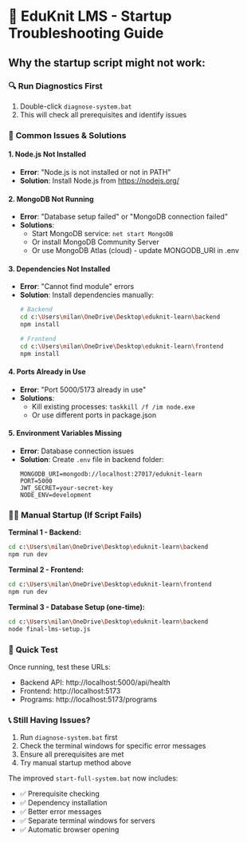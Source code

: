 # 🚀 EduKnit LMS - Startup Troubleshooting Guide

## Why the startup script might not work:

### 🔍 **Run Diagnostics First**
1. Double-click `diagnose-system.bat`
2. This will check all prerequisites and identify issues

### 🔧 **Common Issues & Solutions**

#### 1. **Node.js Not Installed**
- **Error**: "Node.js is not installed or not in PATH"
- **Solution**: Install Node.js from https://nodejs.org/

#### 2. **MongoDB Not Running**
- **Error**: "Database setup failed" or "MongoDB connection failed"
- **Solutions**:
  - Start MongoDB service: `net start MongoDB`
  - Or install MongoDB Community Server
  - Or use MongoDB Atlas (cloud) - update MONGODB_URI in .env

#### 3. **Dependencies Not Installed**
- **Error**: "Cannot find module" errors
- **Solution**: Install dependencies manually:
  ```bash
  # Backend
  cd c:\Users\milan\OneDrive\Desktop\eduknit-learn\backend
  npm install
  
  # Frontend  
  cd c:\Users\milan\OneDrive\Desktop\eduknit-learn\frontend
  npm install
  ```

#### 4. **Ports Already in Use**
- **Error**: "Port 5000/5173 already in use"
- **Solutions**:
  - Kill existing processes: `taskkill /f /im node.exe`
  - Or use different ports in package.json

#### 5. **Environment Variables Missing**
- **Error**: Database connection issues
- **Solution**: Create `.env` file in backend folder:
  ```
  MONGODB_URI=mongodb://localhost:27017/eduknit-learn
  PORT=5000
  JWT_SECRET=your-secret-key
  NODE_ENV=development
  ```

### 🏃‍♂️ **Manual Startup (If Script Fails)**

**Terminal 1 - Backend:**
```bash
cd c:\Users\milan\OneDrive\Desktop\eduknit-learn\backend
npm run dev
```

**Terminal 2 - Frontend:**
```bash
cd c:\Users\milan\OneDrive\Desktop\eduknit-learn\frontend  
npm run dev
```

**Terminal 3 - Database Setup (one-time):**
```bash
cd c:\Users\milan\OneDrive\Desktop\eduknit-learn\backend
node final-lms-setup.js
```

### 🎯 **Quick Test**
Once running, test these URLs:
- Backend API: http://localhost:5000/api/health
- Frontend: http://localhost:5173
- Programs: http://localhost:5173/programs

### 📞 **Still Having Issues?**
1. Run `diagnose-system.bat` first
2. Check the terminal windows for specific error messages
3. Ensure all prerequisites are met
4. Try manual startup method above

The improved `start-full-system.bat` now includes:
- ✅ Prerequisite checking
- ✅ Dependency installation
- ✅ Better error messages
- ✅ Separate terminal windows for servers
- ✅ Automatic browser opening
